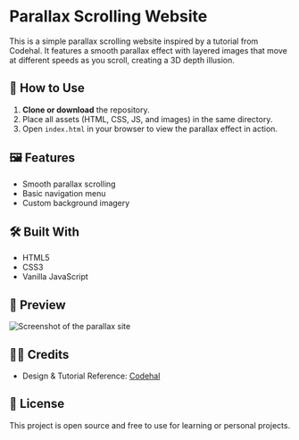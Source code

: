 # Parallax Scrolling Website

This is a simple parallax scrolling website inspired by a tutorial from Codehal. It features a smooth parallax effect with layered images that move at different speeds as you scroll, creating a 3D depth illusion.

## 🚀 How to Use

1. **Clone or download** the repository.
2. Place all assets (HTML, CSS, JS, and images) in the same directory.
3. Open `index.html` in your browser to view the parallax effect in action.

## 🖼 Features

-   Smooth parallax scrolling
-   Basic navigation menu
-   Custom background imagery

## 🛠 Built With

-   HTML5
-   CSS3
-   Vanilla JavaScript

## 📸 Preview

![Screenshot of the parallax site](preview.png)

## 👨‍💻 Credits

-   Design & Tutorial Reference: [Codehal](https://youtu.be/kmM6mqvnxcs?si=ZfpqIC-TouYRm3uA)

## 📄 License

This project is open source and free to use for learning or personal projects.
